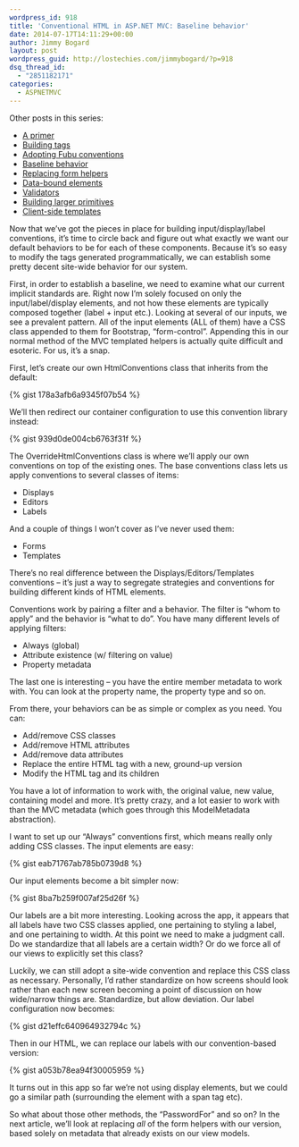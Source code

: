 ```yaml
---
wordpress_id: 918
title: 'Conventional HTML in ASP.NET MVC: Baseline behavior'
date: 2014-07-17T14:11:29+00:00
author: Jimmy Bogard
layout: post
wordpress_guid: http://lostechies.com/jimmybogard/?p=918
dsq_thread_id:
  - "2851182171"
categories:
  - ASPNETMVC
---
```

Other posts in this series:

  * [A primer](http://lostechies.com/jimmybogard/2013/07/18/conventional-html-in-asp-net-mvc-a-primer/)
  * [Building tags](http://lostechies.com/jimmybogard/2013/08/13/conventional-html-in-asp-net-mvc-building-tags/)
  * [Adopting Fubu conventions](http://lostechies.com/jimmybogard/2014/07/11/conventional-html-in-asp-net-mvc-adopting-fubu-conventions/)
  * [Baseline behavior](http://lostechies.com/jimmybogard/2014/07/17/conventional-html-in-asp-net-mvc-baseline-behavior/)
  * [Replacing form helpers](http://lostechies.com/jimmybogard/2014/07/22/conventional-html-in-asp-net-mvc-replacing-form-helpers/)
  * [Data-bound elements](http://lostechies.com/jimmybogard/2014/07/23/conventional-html-in-asp-net-mvc-data-bound-elements/)
  * [Validators](http://lostechies.com/jimmybogard/2014/07/24/conventional-html-in-asp-net-mvc-validators/)
  * [Building larger primitives](http://lostechies.com/jimmybogard/2014/07/25/conventional-html-in-asp-net-mvc-building-larger-primitives/)
  * [Client-side templates](http://lostechies.com/jimmybogard/2014/08/14/conventional-html-in-asp-net-mvc-client-side-templates/)

Now that we’ve got the pieces in place for building input/display/label conventions, it’s time to circle back and figure out what exactly we want our default behaviors to be for each of these components. Because it’s so easy to modify the tags generated programmatically, we can establish some pretty decent site-wide behavior for our system.

First, in order to establish a baseline, we need to examine what our current implicit standards are. Right now I’m solely focused on only the input/label/display elements, and not how these elements are typically composed together (label + input etc.). Looking at several of our inputs, we see a prevalent pattern. All of the input elements (ALL of them) have a CSS class appended to them for Bootstrap, “form-control”. Appending this in our normal method of the MVC templated helpers is actually quite difficult and esoteric. For us, it’s a snap.

First, let’s create our own HtmlConventions class that inherits from the default:

{% gist 178a3afb6a9345f07b54 %}

We’ll then redirect our container configuration to use this convention library instead:

{% gist 939d0de004cb6763f31f %}

The OverrideHtmlConventions class is where we’ll apply our own conventions on top of the existing ones. The base conventions class lets us apply conventions to several classes of items:

  * Displays
  * Editors
  * Labels

And a couple of things I won’t cover as I’ve never used them:

  * Forms
  * Templates

There’s no real difference between the Displays/Editors/Templates conventions – it’s just a way to segregate strategies and conventions for building different kinds of HTML elements.

Conventions work by pairing a filter and a behavior. The filter is “whom to apply” and the behavior is “what to do”. You have many different levels of applying filters:

  * Always (global)
  * Attribute existence (w/ filtering on value)
  * Property metadata

The last one is interesting – you have the entire member metadata to work with. You can look at the property name, the property type and so on.

From there, your behaviors can be as simple or complex as you need. You can:

  * Add/remove CSS classes
  * Add/remove HTML attributes
  * Add/remove data attributes
  * Replace the entire HTML tag with a new, ground-up version
  * Modify the HTML tag and its children

You have a lot of information to work with, the original value, new value, containing model and more. It’s pretty crazy, and a lot easier to work with than the MVC metadata (which goes through this ModelMetadata abstraction).

I want to set up our “Always” conventions first, which means really only adding CSS classes. The input elements are easy:

{% gist eab71767ab785b0739d8 %}

Our input elements become a bit simpler now:

{% gist 8ba7b259f007af25d26f %}

Our labels are a bit more interesting. Looking across the app, it appears that all labels have two CSS classes applied, one pertaining to styling a label, and one pertaining to width. At this point we need to make a judgment call. Do we standardize that all labels are a certain width? Or do we force all of our views to explicitly set this class?

Luckily, we can still adopt a site-wide convention and replace this CSS class as necessary. Personally, I’d rather standardize on how screens should look rather than each new screen becoming a point of discussion on how wide/narrow things are. Standardize, but allow deviation. Our label configuration now becomes:

{% gist d21effc640964932794c %}

Then in our HTML, we can replace our labels with our convention-based version:

{% gist a053b78ea94f30005959 %}

It turns out in this app so far we’re not using display elements, but we could go a similar path (surrounding the element with a span tag etc).

So what about those other methods, the “PasswordFor” and so on? In the next article, we’ll look at replacing _all_ of the form helpers with our version, based solely on metadata that already exists on our view models.